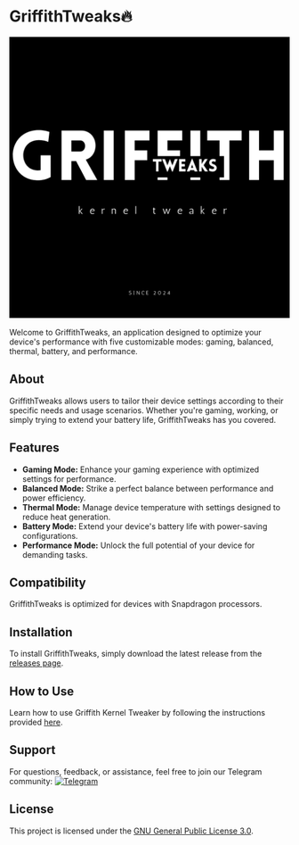 # GriffithTweaks🔥

![GriffithTweaks Logo](https://github.com/haxislancelot/GriffithTweaks/raw/main/nihil.png)

Welcome to GriffithTweaks, an application designed to optimize your device's performance with five customizable modes: gaming, balanced, thermal, battery, and performance.

## About

GriffithTweaks allows users to tailor their device settings according to their specific needs and usage scenarios. Whether you're gaming, working, or simply trying to extend your battery life, GriffithTweaks has you covered.

## Features

- **Gaming Mode:** Enhance your gaming experience with optimized settings for performance.
- **Balanced Mode:** Strike a perfect balance between performance and power efficiency.
- **Thermal Mode:** Manage device temperature with settings designed to reduce heat generation.
- **Battery Mode:** Extend your device's battery life with power-saving configurations.
- **Performance Mode:** Unlock the full potential of your device for demanding tasks.

## Compatibility

GriffithTweaks is optimized for devices with Snapdragon processors.

## Installation

To install GriffithTweaks, simply download the latest release from the [releases page](https://github.com/haxislancelot/GriffithTweaks/releases).

## How to Use

Learn how to use Griffith Kernel Tweaker by following the instructions provided [here](https://telegra.ph/How-to-use-Grittith-Kernel-Tweaker-02-18).

## Support

For questions, feedback, or assistance, feel free to join our Telegram community:
[![Telegram](https://img.shields.io/badge/Join%20Us%20on-Telegram-blue)](https://t.me/nihilprojects)

## License

This project is licensed under the [GNU General Public License 3.0](https://www.gnu.org/licenses/gpl-3.0.en.html).
